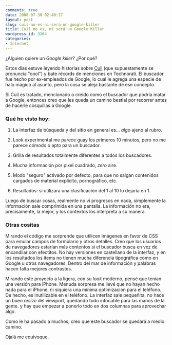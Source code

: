```yaml
---
comments: true
date: 2008-07-30 02:40:17
layout: post
slug: cuil-no-es-ni-sera-un-google-killer
title: Cuil no es, ni será un Google Killer
wordpress_id: 3164
categories:
- Internet
---
```


¿Alguien quiere un _Google killer_? ¿Por qué?





Estos días estuve leyendo historias sobre [Cuil](http://www.cuil.com) (que supuestamente se pronuncia "cool") y bate récords de menciones en Technorati. El buscador fue hecho por ex-empleados de Google, lo cual le agrega una especie de halo mágico al asunto, pero la cosa se aleja bastante de ese concepto.





Si Cuil es tratado, mencionado o creído como el buscador que podría matar a Google, entonces creo que les queda un camino bestial por recorrer antes de hacerle cosquillas a Google.





### Qué he visto hoy:






	
  1. La interfaz de búsqueda y del sitio en general es… _algo_ ajeno al rubro.

	
  2. Look experimental me parece guay los primeros 10 minutos, pero no me parece cómodo o apto para un buscador.

	
  3. Grilla de resultados totalmente diferentes a todos los buscadores.

	
  4. Mucha información por pixel cuadrado, _zero_ aire.

	
  5. Modo "seguro" activado por defecto, para que no salgan contenidos cargados de material explícito, pornográfico, etc.

	
  6. Resultados: si utilizara una clasificación del 1 al 10 lo dejaría en 1.





Luego de buscar cosas, realmente no vi progresos en nada, simplemente la información sale comprimida en una pantalla. La información no era, precisamente, la mejor, y los contextos los interpreta a su manera.





### Otras cositas





Mirando el código me sorprende que utilicen imágenes en favor de CSS para emular campos de formulario y otros detalles. Creo que los usuarios de navegadores estarían más contentos si el buscador busca en vez de encandilar con efectitos. No hay versiones en castellano de la interfaz, y en los resultados los ítems no tienen mucha diferencia tipográfica como en Google u otros navegadores. Dentro del mar de información y palabras hacen falta mejores contrastes.





Mirando este proyecto a la ligera, con su _look_ moderno, pensé que tenían una versión para iPhone. Menuda sorpresa me llevé que no hayan hecho nada para el iPhone, ni siquiera una mínima optimización para el teléfono. De hecho, es inutilizable en el teléfono. La interfaz sale pequeñita, no hace un buen _resize_ del viewport, quedando todo intocable para las manos de la gente. y hay que empezar a ponerlo todo en dos columnas para aprovechar algo.





Como le ha pasado a muchos, creo que este buscador se quedará a medio camino.





Ojalá me equivoque.
